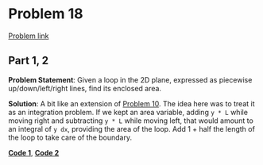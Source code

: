 # Problem 18

[Problem link](https://adventofcode.com/2023/day/18)

## Part 1, 2

**Problem Statement**: Given a loop in the 2D plane, expressed as piecewise up/down/left/right lines, find its enclosed area.

**Solution**: A bit like an extension of [Problem 10](../10/solution.md). The idea here was to treat it as an integration problem. If we kept an area variable, adding `y * L` while moving right and subtracting `y * L` while moving left, that would amount to an integral of `y dx`, providing the area of the loop. Add 1 + half the length of the loop to take care of the boundary.

[**Code 1**](1.py), [**Code 2**](2.py)

